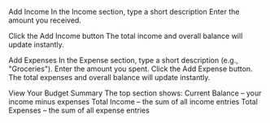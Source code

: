 Add Income
In the Income section, type a short description 
Enter the amount you received.

Click the Add Income button 
The total income and overall balance will update instantly.

Add Expenses
In the Expense section, type a short description (e.g., "Groceries").
Enter the amount you spent.
Click the Add Expense button.
The total expenses and overall balance will update instantly.

View Your Budget Summary
The top section shows:
Current Balance – your income minus expenses
Total Income – the sum of all income entries
Total Expenses – the sum of all expense entries
